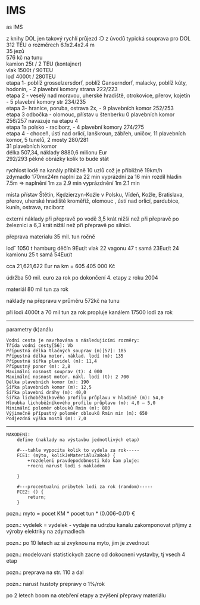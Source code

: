 IMS
===
 as
IMS

z knihy DOL jen takový rychlí průjezd :D
z úvodů typická souprava pro DOL 312 TEU o rozměrech 6.1x2.4x2.4 m        
35 jezů          
576 kč na tunu           
kamion 25t / 2 TEU (kontajner)            
vlak 1500t / 90TEU         
loď 4000t / 280TEU         
etapa 1- poblíž grosselzersdorf, poblíž Ganserndorf, malacky, poblíž kúty, hodonín,  - 2 plavební komory strana 222/223                          
etapa 2 - veselý nad moravou, uherské hradiště, otrokovice, přerov, kojetín - 5 plavební komory str 234/235                             
etapa 3- hranice, poruba, ostrava 2x, - 9 plavebních komor 252/253                                                           
etapa 3 odbočka - olomouc, přístav u štenberku 0 plavebních komor 256/257     navazuje na etapu 4                                             
etapa 1a polsko - raciborz, - 4 plavební komory 274/275                                                                        
etapa 4 - choceň, ústí nad orlicí, lanškroun, zábřeh, uničov, 11 plavebních komor, 5 tunelů, 2 mosty 280/281                      
31 plavebních komor                                                                                                     
délka 507,34, náklady 8880,6 milionu Eur                                                                                     
292/293 pěkné obrázky kolik to bude stát                                                                                       

rychlost lodě na kanály přibližně 10 uzlů což je přibližně 19km/h                                                                 
zdymadlo 170mx24m naplní za 22 min vyprázdní za 16 min  rozdíl hladin 7.5m => naplnění 1m za 2.9 min vyprázdnění 1m 2.1 min



místa přístav Štětín, Kędzierzyn-Koźle v Polsku, Vídeň, Kožle, Bratislava, přerov, uherské hradiště kroměříž, olomouc , ústí nad orlicí, pardubice, kunín, ostrava, raciborz

externí náklady při přepravě po vodě 3,5 krát nižší než při přepravě po železnici a 6,3 krát nižší než při přepravě po silnici.

přeprava materialu 35 mil. tun ročně

lodˇ 1050 t hamburg děčín 9Eur/t
vlak 22 vagonu 47 t samá 23Eur/t
24 kamionu 25 t samá 54Eur/t


cca 21,621,622 Eur na km = 605 405 000 Kč                                                                      

údržba 50 mil. euro za rok po dokončení 4. etapy z roku 2004                                                         

materiál 80 mil tun za rok                                                                              

náklady na přepravu v průměru 572kč na tunu                                                            

při lodi 4000t a 70 mil tun za rok propluje kanálem 17500 lodí za rok 




--------------------------------------------------
parametry (k)análu

    Vodní cesta je navrhována s následujícími rozměry:
    Třída vodní cesty[56]: Vb
    Přípustná délka tlačných souprav (m)[57]: 185
    Přípustná délka motor. náklad. lodí (m): 135
    Přípustná šířka plavidel (m): 11,4
    Přípustný ponor (m): 2,8
    Maximální nosnost souprav (t): 4 000
    Maximální nosnost motor. nákl. lodí (t): 2 700
    Délka plavebních komor (m): 190
    Šířka plavebních komor (m): 12,5
    Šířka plavební dráhy (m): 40,0
    Šířka lichoběžníkového profilu průplavu v hladině (m): 54,0
    Hloubka lichoběžníkového profilu průplavu (m): 4,0 – 5,0
    Minimální poloměr oblouků Rmin (m): 800
    Výjimečně přípustný poloměr oblouků Rmin min (m): 650
    Podjezdná výška mostů (m): 7,0


----------------------------------------------------------

    NAKODENI:
        define (naklady na výstavbu jednotlivých etap)

        #---tahle vypocita kolik to vydela za rok-----
        FCE1: (mýto, kolikJeMateriáluZaRok) {
            +rozdeleni pravdepodobnosti kdo kam pluje: 
            +rocni narust lodí s nakladem

        } 

        #---procentualni pribytek lodi za rok (random)-----
        FCE2: () {
            return;
        }

pozn.: myto = pocet KM * pocet tun * (0.006-0.01) €

pozn.: vydelek = vydelek - vydaje na udrzbu kanalu zakomponovat přijmy z výroby elektriky na zdymadlech

pozn.: po 10 letech az si zvyknou na myto, jim je zvednout

pozn.: modelovani statistickych zacne od dokocneni vystavby, tj vsech 4 etap

pozn.: preprava na str. 110 a dal

pozn.: narust hustoty prepravy o 1%/rok

po 2 letech boom na otebření etapy a zvýšení přepravy materiálu 
